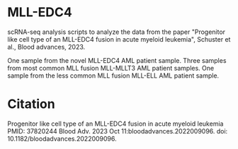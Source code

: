 
# MLL-EDC4
scRNA-seq analysis scripts to analyze the data from the paper "Progenitor like cell type of an MLL-EDC4 fusion in acute myeloid leukemia", Schuster et al., Blood advances, 2023.

One sample from the novel MLL-EDC4 AML patient sample.
Three samples from most common MLL fusion MLL-MLLT3 AML patient samples.
One sample from the less common MLL fusion MLL-ELL AML patient sample.


# Citation
Progenitor like cell type of an MLL-EDC4 fusion in acute myeloid leukemia
PMID: 37820244 Blood Adv. 2023 Oct 11:bloodadvances.2022009096. 
doi: 10.1182/bloodadvances.2022009096.

